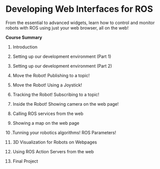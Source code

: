 # Developing Web Interfaces for ROS

From the essential to advanced widgets, learn how to control and monitor robots with ROS using just your web browser, all on the web!

**Course Summary**

1. Introduction

2. Setting up our development environment (Part 1)

3. Setting up our development environment (Part 2)

4. Move the Robot! Publishing to a topic!

5. Move the Robot! Using a Joystick!

6. Tracking the Robot! Subscribing to a topic!

7. Inside the Robot! Showing camera on the web page!

8. Calling ROS services from the web

9. Showing a map on the web page

10 .Tunning your robotics algorithms! ROS Parameters!

11. 3D Visualization for Robots on Webpages

12. Using ROS Action Servers from the web

13. Final Project
